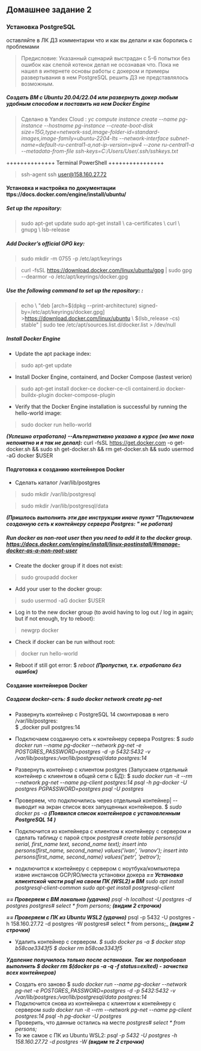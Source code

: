 ##  Домашнее задание 2
###  Установка PostgreSQL

оставляйте в ЛК ДЗ комментарии что и как вы делали и как боролись с проблемами

> Предисловие: Указанный сценарий выстрадан с 5-6 попытки без ошибок как слепой котенок делал не осознавая что. Пока не нашел в интернете основы работы с докером и примеры развертывания в нем PostgreSQL решить ДЗ не представлялось возможным.

  

##### Создать ВМ с Ubuntu 20.04/22.04 или развернуть докер любым удобным способом и поставить на нем Docker Engine
> Сделано в Yandex Cloud :
> _yc compute instance create --name pg-instance --hostname pg-instance --create-boot-disk size=15G,type=network-ssd,image-folder-id=standard-images,image-family=ubuntu-2204-lts --network-interface subnet-name=default-ru-central1-a,nat-ip-version=ipv4 --zone ru-central1-a --metadata-from-file ssh-keys=C:/Users/User/.ssh/sshkeys.txt_

  

++++++++++++++ Terminal PowerShell ++++++++++++++++

>ssh-agent
>ssh user@158.160.27.72

#### Установка и настройка по документации ttps://docs.docker.com/engine/install/ubuntu/
#####  Set up the repository:

>sudo apt-get update
>sudo apt-get install \\
	ca-certificates \\
	curl \\
	gnupg \\
	lsb-release

#####  Add Docker’s official GPG key:
>sudo mkdir -m 0755 -p /etc/apt/keyrings

>curl -fsSL https://download.docker.com/linux/ubuntu/gpg | sudo gpg --dearmor -o /etc/apt/keyrings/docker.gpg

#####  Use the following command to set up the repository: :

>echo \\
>"deb [arch=$(dpkg --print-architecture) signed-by=/etc/apt/keyrings/docker.gpg] >https://download.docker.com/linux/ubuntu \\
>$(lsb_release -cs) stable" | sudo tee /etc/apt/sources.list.d/docker.list > /dev/null

  

#####  Install Docker Engine
- Update the apt package index:
>sudo apt-get update
- Install Docker Engine, containerd, and Docker Compose (lastest verion)
>sudo apt-get install docker-ce docker-ce-cli containerd.io docker-buildx-plugin docker-compose-plugin

- Verify that the Docker Engine installation is successful by running the hello-world image:
>sudo docker run hello-world

***(Успешно отработало)***
***--Альтернативно указано в курсе (но мне пока непонятно и я так не делал):*** curl -fsSL https://get.docker.com -o get-docker.sh && sudo sh get-docker.sh && rm get-docker.sh && sudo usermod -aG docker $USER

  
#### Подготовка к созданию контейнеров Docker

- Сделать каталог /var/lib/postgres
>sudo mkdir /var/lib/postgresql

>sudo mkdir /var/lib/postgresql/data

***(Пришлось выполнить эти две инструкции иначе пункт "Подключаем созданную сеть к контейнеру сервера Postgres: " не работал)***

  

#####  Run docker as non-root user then you need to add it to the docker group. https://docs.docker.com/engine/install/linux-postinstall/#manage-docker-as-a-non-root-user

- Create the docker group if it does not exist: 
> sudo groupadd docker
- Add your user to the docker group:
>sudo usermod -aG docker $USER
- Log in to the new docker group (to avoid having to log out / log in again; but if not enough, try to reboot):
>newgrp docker
- Check if docker can be run without root: 
>docker run hello-world

- Reboot if still got error: $ _reboot_ ***(Пропустил, т.к. отработало без ошибок)***

#### Создание контейнеров Docker 
##### Создаем docker-сеть: $ _sudo docker network create pg-net_
- Развернуть контейнер с PostgreSQL 14 смонтировав в него /var/lib/postgres:  
$ _docker pull postgres:14
- Подключаем созданную сеть к контейнеру сервера Postgres:
$ _sudo docker run --name pg-docker --network pg-net -e POSTGRES_PASSWORD=postgres -d -p 5432:5432 -v /var/lib/postgres:/var/lib/postgresql/data postgres:14_
 - Развернуть контейнер с клиентом postgres (Запускаем отдельный контейнер с клиентом в общей сети с БД):
 $ _sudo docker run -it --rm --network pg-net --name pg-client postgres:14 psql -h pg-docker -U postgres PGPASSWORD=postgres psql -U postgres_
- Проверяем, что подключились через отдельный контейнер|  -- выводит на экран список всех запущенных контейнеров.
 $ _sudo docker ps -a_
***(Появился список контейнеров с установленным PostgreSQL 14  )***
- Подключится из контейнера с клиентом к контейнеру с сервером и сделать таблицу с парой строк
_postgres#
create table persons(id serial, first_name text, second_name text); 
insert into persons(first_name, second_name) values('ivan', 'ivanov'); 
insert into persons(first_name, second_name) values('petr', 'petrov');_

- подключится к контейнеру с сервером с ноутбука/компьютера извне инстансов GCP/ЯО/места установки докера
***== Установка клиентской части psql на своем ПК (WSL2) и ВМ***
_sudo apt install postgresql-client-common_
_sudo apt-get install postgresql-client_

***== Проверяем с ВМ локально (удачно)***
_psql -h localhost -U postgres -d postgres
postgres#
select * from persons;_ ***(видим 2 строчки)***

***== Проверяем с ПК из Ubuntu WSL2 (удачно)***
psql -p 5432 -U postgres -h 158.160.27.72 -d postgres -W
postgres#
select * from persons;_ ***(видим 2 строчки)***

- Удалить контейнер с сервером.
_$ sudo docker ps -a_
_$ docker stop b58cae3343f5_
_$ docker rm b58cae3343f5_

***Удаление получилось только после остановки. Так же попробовал  выполнить $ docker rm $(docker ps -a -q -f status=exited) - зачистка всех контейнеров)***

- Создать его заново
$ _sudo docker run --name pg-docker --network pg-net -e POSTGRES_PASSWORD=postgres -d -p 5432:5432 -v /var/lib/postgres:/var/lib/postgresql/data postgres:14_
- Подключится снова из контейнера с клиентом к контейнеру с сервером
_sudo docker run -it --rm --network pg-net --name pg-client postgres:14 psql -h pg-docker -U postgres_
- Проверить, что данные остались на месте
_postgres#
select * from persons;_
- То же самое с ПК из Ubuntu WSL2:
_psql -p 5432 -U postgres -h 158.160.27.72 -d postgres -W_
***(видим те 2 строчки)***
<!--stackedit_data:
eyJoaXN0b3J5IjpbMTA0OTY4NDEwNl19
-->